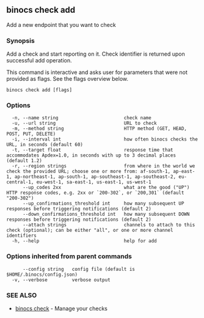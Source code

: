 ## binocs check add

Add a new endpoint that you want to check

### Synopsis


Add a check and start reporting on it. Check identifier is returned upon successful add operation.

This command is interactive and asks user for parameters that were not provided as flags. See the flags overview below.


```
binocs check add [flags]
```

### Options

```
  -n, --name string                        check name
  -u, --url string                         URL to check
  -m, --method string                      HTTP method (GET, HEAD, POST, PUT, DELETE)
  -i, --interval int                       how often binocs checks the URL, in seconds (default 60)
  -t, --target float                       response time that accommodates Apdex=1.0, in seconds with up to 3 decimal places (default 1.2)
  -r, --region strings                     from where in the world we check the provided URL; choose one or more from: af-south-1, ap-east-1, ap-northeast-1, ap-south-1, ap-southeast-1, ap-southeast-2, eu-central-1, eu-west-1, sa-east-1, us-east-1, us-west-1
      --up_codes 2xx                       what are the good ("UP") HTTP response codes, e.g. 2xx or `200-302`, or `200,301` (default "200-302")
      --up_confirmations_threshold int     how many subsequent UP responses before triggering notifications (default 2)
      --down_confirmations_threshold int   how many subsequent DOWN responses before triggering notifications (default 2)
      --attach strings                     channels to attach to this check (optional); can be either "all", or one or more channel identifiers
  -h, --help                               help for add
```

### Options inherited from parent commands

```
      --config string   config file (default is $HOME/.binocs/config.json)
  -v, --verbose         verbose output
```

### SEE ALSO

* [binocs check](binocs_check.md)	 - Manage your checks

